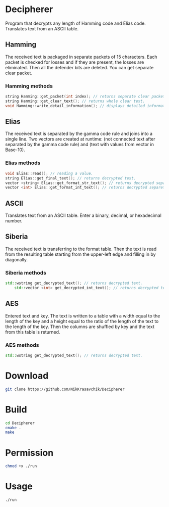 # Decipherer
Program that decrypts any length of Hamming code and Elias code. Translates text from an ASCII table.

## Hamming
The received text is packaged in separate packets of 15 characters. Each packet is checked for losses and if they are present, the losses are eliminated. Then all the defender bits are deleted. You can get separate clear packet.

### Hamming methods
```c++
string Hamming::get_packet(int index); // returns separate clear packet.
string Hamming::get_clear_text(); // returns whole clear text.
void Hamming::write_detail_information(); // displays detailed information about each package.
```

## Elias
The received text is separated by the gamma code rule and joins into a single line. 
Two vectors are created at runtime: <string> (not connected text after separated by the gamma code rule) and <int> (text with values from vector <string> in Base-10).
  
### Elias methods
```c++
void Elias::read(); // reading a value.
string Elias::get_final_text(); // returns decrypted text.
vector <string> Elias::get_format_str_text(); // returns decrypted separeted text as string.
vector <int> Elias::get_format_int_text(); // returns decrypted separeted text as int.
```
## ASCII
Translates text from an ASCII table. Enter a binary, decimal, or hexadecimal number.

## Siberia
The received text is transferring to the format table. Then the text is read from the resulting table starting from the upper-left edge and filling in by diagonally. 

### Siberia methods
```c++
std::wstring get_decrypted_text(); // returns decrypted text.
	std::vector <int> get_decrypted_int_text(); // returns decrypted text character by character.
```

## AES
Entered text and key. The text is written to a table with a width equal to the length of the key and a height equal to the ratio of the length of the text to the length of the key. Then the columns are shuffled by key and the text from this table is returned.

### AES methods
```c++
std::wstring get_decrypted_text(); // returns decrypted text.
```

# Download
```bash
git clone https://github.com/NikKrasavchik/Decipherer
```

# Build
```bash
cd Decipherer
cmake .
make
```

# Permission
```bash
chmod +x ./run
```

# Usage
```bash
./run
```
